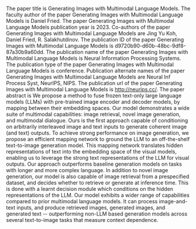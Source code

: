 The paper title is Generating Images with Multimodal Language Models.
The faculty author of the paper Generating Images with Multimodal Language Models is Daniel Fried.
The paper Generating Images with Multimodal Language Models publication year is 2023.
Co-authors of the paper Generating Images with Multimodal Language Models are Jing Yu Koh, Daniel Fried, R. Salakhutdinov.
The publication ID of the paper Generating Images with Multimodal Language Models is d9720b90-d60b-48bc-9df8-87a30b9a60dd.
The publication name of the paper Generating Images with Multimodal Language Models is Neural Information Processing Systems.
The publication type of the paper Generating Images with Multimodal Language Models is conference.
Publication alternate names of the paper Generating Images with Multimodal Language Models are Neural Inf Process Syst, NeurIPS, NIPS.
The publication url of the paper Generating Images with Multimodal Language Models is http://neurips.cc/.
The paper abstract is We propose a method to fuse frozen text-only large language models (LLMs) with pre-trained image encoder and decoder models, by mapping between their embedding spaces. Our model demonstrates a wide suite of multimodal capabilities: image retrieval, novel image generation, and multimodal dialogue. Ours is the first approach capable of conditioning on arbitrarily interleaved image and text inputs to generate coherent image (and text) outputs. To achieve strong performance on image generation, we propose an efficient mapping network to ground the LLM to an off-the-shelf text-to-image generation model. This mapping network translates hidden representations of text into the embedding space of the visual models, enabling us to leverage the strong text representations of the LLM for visual outputs. Our approach outperforms baseline generation models on tasks with longer and more complex language. In addition to novel image generation, our model is also capable of image retrieval from a prespecified dataset, and decides whether to retrieve or generate at inference time. This is done with a learnt decision module which conditions on the hidden representations of the LLM. Our model exhibits a wider range of capabilities compared to prior multimodal language models. It can process image-and-text inputs, and produce retrieved images, generated images, and generated text -- outperforming non-LLM based generation models across several text-to-image tasks that measure context dependence.
